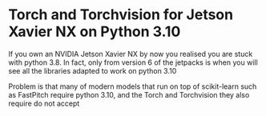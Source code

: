 # Torch and Torchvision for Jetson Xavier NX on Python 3.10

If you own an NVIDIA Jetson Xavier NX by now you realised you are stuck with python 3.8. In fact, only from version 6 of the jetpacks is when you will see all the libraries adapted to work on python 3.10

Problem is that many of modern models that run on top of scikit-learn such as FastPitch require python 3.10, and the Torch and Torchvision they also require do not accept 
